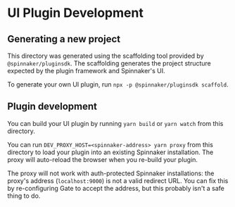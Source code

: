 # UI Plugin Development

## Generating a new project

This directory was generated using the scaffolding tool provided by
`@spinnaker/pluginsdk`. The scaffolding generates the project structure
expected by the plugin framework and Spinnaker's UI.

To generate your own UI plugin, run `npx -p @spinnaker/pluginsdk scaffold`.

## Plugin development

You can build your UI plugin by running `yarn build` or `yarn watch` from this
directory.

You can run `DEV_PROXY_HOST=<spinnaker-address> yarn proxy` 
from this directory to load your plugin into an existing Spinnaker installation. 
The proxy will auto-reload the browser when you re-build your plugin.

The proxy will not work with auth-protected Spinnaker installations:
the proxy's address (`localhost:9000`) is not a valid redirect URL. You can fix
this by re-configuring Gate to accept the address, but this probably isn't a safe thing to do.

